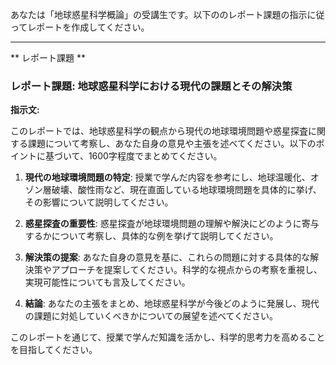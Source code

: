 あなたは「地球惑星科学概論」の受講生です。以下ののレポート課題の指示に従ってレポートを作成してください。

---------------------------------------
** レポート課題 **

### レポート課題: 地球惑星科学における現代の課題とその解決策

**指示文:**

このレポートでは、地球惑星科学の観点から現代の地球環境問題や惑星探査に関する課題について考察し、あなた自身の意見や主張を述べてください。以下のポイントに基づいて、1600字程度でまとめてください。

1. **現代の地球環境問題の特定**: 授業で学んだ内容を参考にし、地球温暖化、オゾン層破壊、酸性雨など、現在直面している地球環境問題を具体的に挙げ、その影響について説明してください。

2. **惑星探査の重要性**: 惑星探査が地球環境問題の理解や解決にどのように寄与するかについて考察し、具体的な例を挙げて説明してください。

3. **解決策の提案**: あなた自身の意見を基に、これらの問題に対する具体的な解決策やアプローチを提案してください。科学的な視点からの考察を重視し、実現可能性についても言及してください。

4. **結論**: あなたの主張をまとめ、地球惑星科学が今後どのように発展し、現代の課題に対処していくべきかについての展望を述べてください。

このレポートを通じて、授業で学んだ知識を活かし、科学的思考力を高めることを目指してください。